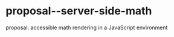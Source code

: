proposal--server-side-math
==========================

proposal: accessible math rendering in a JavaScript environment
